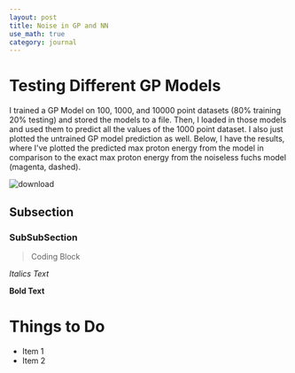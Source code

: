 ```yaml
---
layout: post
title: Noise in GP and NN
use_math: true
category: journal
---
```



# Testing Different GP Models

I trained a GP Model on 100, 1000, and 10000 point datasets (80% training 20% testing) and stored the models to a file. Then, I loaded in those models and used them to predict all the values of the 1000 point dataset. I also just plotted the untrained GP model prediction as well. Below, I have the results, where I've plotted the predicted max proton energy from the model in comparison to the exact max proton energy from the noiseless fuchs model (magenta, dashed). 

![download](https://user-images.githubusercontent.com/98538788/234884033-1a7ee464-aa9b-43af-892d-d1c58ecae3d4.png)


## Subsection

### SubSubSection 

> Coding Block

*Italics Text* 

**Bold Text**

# Things to Do
- Item 1
- Item 2
